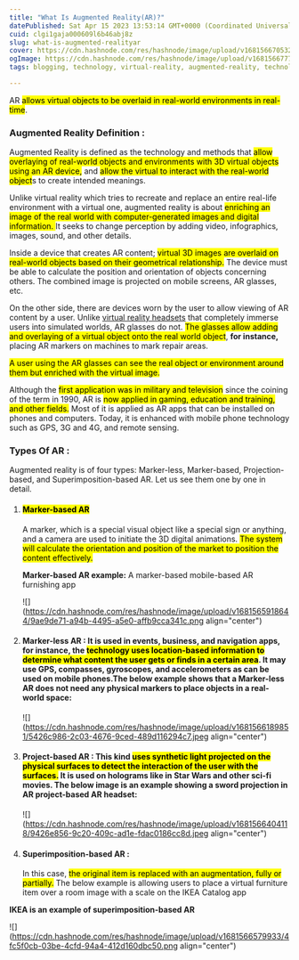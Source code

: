 ```yaml
---
title: "What Is Augmented Reality(AR)?"
datePublished: Sat Apr 15 2023 13:53:14 GMT+0000 (Coordinated Universal Time)
cuid: clgi1gaja000609l6b46abj8z
slug: what-is-augmented-realityar
cover: https://cdn.hashnode.com/res/hashnode/image/upload/v1681566705320/46b3391c-00a7-48cd-8d36-a4aec69b518d.jpeg
ogImage: https://cdn.hashnode.com/res/hashnode/image/upload/v1681566777468/cee0deb9-6ee4-46e4-bcf5-05673107bd49.jpeg
tags: blogging, technology, virtual-reality, augmented-reality, technology-intelligence

---
```


AR <mark>allows virtual objects to be overlaid in real-world environments in real-time</mark>.

### **Augmented Reality Definition :**

Augmented Reality is defined as the technology and methods that <mark>allow overlaying of real-world objects and environments with 3D virtual objects using an AR device,</mark> and <mark>allow the virtual to interact with the real-world object</mark>s to create intended meanings.

Unlike virtual reality which tries to recreate and replace an entire real-life environment with a virtual one, augmented reality is about <mark>enriching an image of the real world with computer-generated images and digital information. </mark> It seeks to change perception by adding video, infographics, images, sound, and other details.

Inside a device that creates AR content; <mark>virtual 3D images are overlaid on real-world objects based on their geometrical relationship.</mark> The device must be able to calculate the position and orientation of objects concerning others. The combined image is projected on mobile screens, AR glasses, etc.

On the other side, there are devices worn by the user to allow viewing of AR content by a user. Unlike [virtual reality headsets](https://www.softwaretestinghelp.com/best-virtual-reality-headset/) that completely immerse users into simulated worlds, AR glasses do not. <mark>The glasses allow adding and overlaying of a virtual object onto the real world object</mark>, **for instance,** placing AR markers on machines to mark repair areas.

<mark>A user using the AR glasses can see the real object or environment around them but enriched with the virtual image.</mark>

Although the <mark>first application was in military and television</mark> since the coining of the term in 1990, AR is <mark>now applied in gaming, education and training, and other fields.</mark> Most of it is applied as AR apps that can be installed on phones and computers. Today, it is enhanced with mobile phone technology such as GPS, 3G and 4G, and remote sensing.

### **Types Of AR :**

Augmented reality is of four types: Marker-less, Marker-based, Projection-based, and Superimposition-based AR. Let us see them one by one in detail.

1. #### **<mark>Marker-based AR</mark>**
    
    A marker, which is a special visual object like a special sign or anything, and a camera are used to initiate the 3D digital animations. <mark>The system will calculate the orientation and position of the market to position the content effectively.</mark>
    
    **Marker-based AR example:** A marker-based mobile-based AR furnishing app
    
    ![](https://cdn.hashnode.com/res/hashnode/image/upload/v1681565918644/9ae9de71-a94b-4495-a5e0-affb9cca341c.png align="center")
    
2. #### **Marker-less AR :** It is used in events, business, and navigation apps, **for instance,** the <mark>technology uses location-based information to determine what content the user gets or finds in a certain area</mark>. It may use GPS, compasses, gyroscopes, and accelerometers as can be used on mobile phones.**The below example shows that a Marker-less AR does not need any physical markers to place objects in a real-world space:**
    
    ![](https://cdn.hashnode.com/res/hashnode/image/upload/v1681566189851/5426c986-2c03-4676-9ced-489d116294c7.jpeg align="center")
    
3. #### **Project-based AR :** This kind <mark> uses synthetic light projected on the physical surfaces to detect the interaction of the user with the surfaces.</mark> It is used on holograms like in Star Wars and other sci-fi movies. **The below image is an example showing a sword projection in AR project-based AR headset:**
    
    ![](https://cdn.hashnode.com/res/hashnode/image/upload/v1681566404118/9426e856-9c20-409c-ad1e-fdac0186cc8d.jpeg align="center")
    
4. #### **Superimposition-based AR :**
    
    In this case, <mark>the original item is replaced with an augmentation, fully or partially.</mark> The below example is allowing users to place a virtual furniture item over a room image with a scale on the IKEA Catalog app
    

**IKEA is an example of superimposition-based AR**

![](https://cdn.hashnode.com/res/hashnode/image/upload/v1681566579933/4fc5f0cb-03be-4cfd-94a4-412d160dbc50.png align="center")